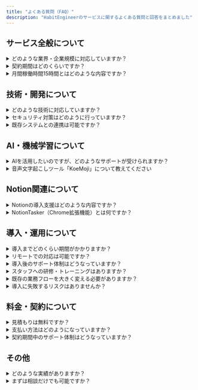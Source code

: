```yaml
---
title: "よくある質問（FAQ）"
description: "HabitEngineerのサービスに関するよくある質問と回答をまとめました"
---
```


## サービス全般について

<div class="faq-item">
<details>
<summary class="faq-question">どのような業界・企業規模に対応していますか？</summary>
<div class="faq-answer">
<p>医療機関、建築業、エンターテインメント業、飲食業など、業界を問わず対応しています。個人事業主から中小企業まで、規模に関係なくサポート可能です。</p>
</div>
</details>
</div>

<div class="faq-item">
<details>
<summary class="faq-question">契約期間はどのくらいですか？</summary>
<div class="faq-answer">
<p>3ヶ月契約と6ヶ月契約をご用意しています。習慣定着には時間がかかるため、6ヶ月契約（月額30,000円）を推奨しています。</p>
</div>
</details>
</div>

<div class="faq-item">
<details>
<summary class="faq-question">月間稼働時間15時間とはどのような内容ですか？</summary>
<div class="faq-answer">
<p>お客様のニーズに応じてカスタマイズします。システム開発、運用サポート、コンサルティング、研修など、様々な形でご支援いたします。月次提案で翌月の作業内容を事前にご相談いたします。</p>
</div>
</details>
</div>

## 技術・開発について

<div class="faq-item">
<details>
<summary class="faq-question">どのような技術に対応していますか？</summary>
<div class="faq-answer">
<p>Python、JavaScript、Hugo、Notion、AI・機械学習、Google Apps Script (GAS)、Chrome拡張機能開発など、幅広い技術に対応しています。</p>
</div>
</details>
</div>

<div class="faq-item">
<details>
<summary class="faq-question">セキュリティ対策はどのように行っていますか？</summary>
<div class="faq-answer">
<p>医療機関様での導入実績もあり、セキュリティを重視した開発・運用を行っています。機密性の高いデータの取り扱いも安心してお任せください。</p>
</div>
</details>
</div>

<div class="faq-item">
<details>
<summary class="faq-question">既存システムとの連携は可能ですか？</summary>
<div class="faq-answer">
<p>はい、可能です。API連携、データ移行、ワークフロー統合など、既存システムを活用しながらの効率化をご提案いたします。</p>
</div>
</details>
</div>

## AI・機械学習について

<div class="faq-item">
<details>
<summary class="faq-question">AIを活用したいのですが、どのようなサポートが受けられますか？</summary>
<div class="faq-answer">
<p>業務データの分析・可視化、LLMによる業務効率化、文書作成の自動化、音声認識システムの導入など、お客様の業務に応じたAI活用をご提案いたします。</p>
</div>
</details>
</div>

<div class="faq-item">
<details>
<summary class="faq-question">音声文字起こしツール「KoeMoji」について教えてください</summary>
<div class="faq-answer">
<p>高精度日本語音声文字起こしツールです。Whisper AIを使用し、INT8量子化によるCPU高速処理を実現。フォルダ監視による自動実行で、会議音声から議事録生成まで完全自動化できます。桜十字福岡病院様での導入実績があります。</p>
</div>
</details>
</div>

## Notion関連について

<div class="faq-item">
<details>
<summary class="faq-question">Notionの導入支援はどのような内容ですか？</summary>
<div class="faq-answer">
<p>業務フローに合わせたデータベース設計、テンプレート作成、チーム向け研修、継続的な運用サポートを行います。導入から定着まで一貫してサポートいたします。</p>
</div>
</details>
</div>

<div class="faq-item">
<details>
<summary class="faq-question">NotionTasker（Chrome拡張機能）とは何ですか？</summary>
<div class="faq-answer">
<p>ブラウザから直接Notionにタスクを追加できるChrome拡張機能です。Alt+Nでポップアップ表示、Ctrl+Enterでタスク送信。APIキーは暗号化してローカルに保存し、作業の中断を最小化します。</p>
</div>
</details>
</div>

## 導入・運用について

<div class="faq-item">
<details>
<summary class="faq-question">導入までどのくらい期間がかかりますか？</summary>
<div class="faq-answer">
<p>プロジェクトの規模により異なりますが、一般的な流れは以下の通りです：</p>
<ul>
<li><strong>初回ヒアリング</strong>：1週間以内</li>
<li><strong>提案・見積もり</strong>：1-2週間</li>
<li><strong>契約・開発開始</strong>：契約後即開始</li>
<li><strong>システム導入</strong>：2週間-2ヶ月（規模により変動）</li>
</ul>
<p>お急ぎの場合はご相談ください。可能な限り迅速に対応いたします。</p>
</div>
</details>
</div>

<div class="faq-item">
<details>
<summary class="faq-question">リモートでの対応は可能ですか？</summary>
<div class="faq-answer">
<p>はい、完全リモート対応が可能です。これまでの実績でも多くのお客様とリモートでやり取りを行っています。</p>
<ul>
<li><strong>打ち合わせ</strong>：Zoom、Google Meet等のオンライン会議</li>
<li><strong>画面共有</strong>：リアルタイムでの操作説明・サポート</li>
<li><strong>ファイル共有</strong>：セキュアな方法でのデータ受け渡し</li>
<li><strong>進捗報告</strong>：定期的なメール・チャットでの状況共有</li>
</ul>
<p>全国どこからでもサポートを受けることができます。</p>
</div>
</details>
</div>

<div class="faq-item">
<details>
<summary class="faq-question">導入後のサポート体制はどうなっていますか？</summary>
<div class="faq-answer">
<p>契約期間中は継続的なサポートを提供いたします：</p>
<ul>
<li><strong>メールサポート</strong>：1営業日以内の返信保証</li>
<li><strong>専門分野別窓口</strong>：開発、AI、Notion等の専門担当者が対応</li>
<li><strong>月次レビュー</strong>：定期的な運用状況確認と改善提案</li>
<li><strong>緊急対応</strong>：システム障害時の迅速な対応</li>
</ul>
<p>お客様が安心して業務に集中できるよう、しっかりとサポートいたします。</p>
</div>
</details>
</div>

<div class="faq-item">
<details>
<summary class="faq-question">スタッフへの研修・トレーニングはありますか？</summary>
<div class="faq-answer">
<p>はい、導入支援の一環として研修・トレーニングを提供しています：</p>
<ul>
<li><strong>基本操作研修</strong>：システムの基本的な使い方</li>
<li><strong>管理者向け研修</strong>：設定変更や運用方法</li>
<li><strong>継続フォロー</strong>：導入後の定着支援</li>
<li><strong>資料提供</strong>：操作マニュアルや設定手順書</li>
</ul>
<p>Notion導入支援やAI基礎講座（4時間×4回）の実績もあり、お客様のレベルに合わせたトレーニングを行います。</p>
</div>
</details>
</div>

<div class="faq-item">
<details>
<summary class="faq-question">既存の業務フローを大きく変える必要がありますか？</summary>
<div class="faq-answer">
<p>基本的には既存の業務フローを尊重し、最小限の変更で最大の効果を目指します：</p>
<ul>
<li><strong>現状分析</strong>：まず既存フローを詳しくヒアリング</li>
<li><strong>段階的導入</strong>：いきなり大きく変えず、徐々に最適化</li>
<li><strong>習慣重視</strong>：スタッフの方が無理なく続けられる仕組み作り</li>
<li><strong>カスタマイズ</strong>：お客様の業務に合わせたシステム設計</li>
</ul>
<p>「習慣形成」の専門知識を活かし、持続可能な改善を実現します。</p>
</div>
</details>
</div>

<div class="faq-item">
<details>
<summary class="faq-question">導入に失敗するリスクはありませんか？</summary>
<div class="faq-answer">
<p>導入の成功率を高めるため、以下の取り組みを行っています：</p>
<ul>
<li><strong>詳細なヒアリング</strong>：事前の要件整理を徹底</li>
<li><strong>段階的アプローチ</strong>：小さな成功体験を積み重ね</li>
<li><strong>継続サポート</strong>：導入後の定着まで責任を持ってフォロー</li>
<li><strong>実績に基づく提案</strong>：過去の成功事例をベースにした確実な方法</li>
</ul>
<p>万が一問題が発生した場合も、迅速に対応し解決まで責任を持ってサポートいたします。</p>
</div>
</details>
</div>

## 料金・契約について

<div class="faq-item">
<details>
<summary class="faq-question">見積もりは無料ですか？</summary>
<div class="faq-answer">
<p>はい、お見積もりは無料です。初回ヒアリングでお客様のニーズを詳細に把握し、最適なプランをご提案いたします。</p>
</div>
</details>
</div>

<div class="faq-item">
<details>
<summary class="faq-question">支払い方法はどのようになっていますか？</summary>
<div class="faq-answer">
<p>月額制でのお支払いとなります。詳細な支払い方法についてはお問い合わせ時にご説明いたします。</p>
</div>
</details>
</div>

<div class="faq-item">
<details>
<summary class="faq-question">契約期間中のサポート体制はどうなっていますか？</summary>
<div class="faq-answer">
<p>専門分野別サポート窓口で迅速に対応いたします。メールでのお問い合わせには通常1営業日以内にご回答いたします。</p>
</div>
</details>
</div>

## その他

<div class="faq-item">
<details>
<summary class="faq-question">どのような実績がありますか？</summary>
<div class="faq-answer">
<p>桜十字福岡病院様での音声文字起こしシステム、某エンタメ系企業様でのNotion導入支援、MEO運営企業様でのAI活用支援など、様々な業界での実績があります。詳細は<a href="/results/">実績ページ</a>をご覧ください。</p>
</div>
</details>
</div>

<div class="faq-item">
<details>
<summary class="faq-question">まずは相談だけでも可能ですか？</summary>
<div class="faq-answer">
<p>もちろん可能です。お客様の課題やニーズをお聞かせください。最適なソリューションをご提案いたします。</p>
</div>
</details>
</div>

